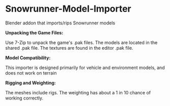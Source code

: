 # Snowrunner-Model-Importer
Blender addon that imports/rips Snowrunner models

**Unpacking the Game Files:**

Use 7-Zip to unpack the game's .pak files.
The models are located in the shared .pak file.
The textures are found in the editor .pak file.

**Model Compatibility:**

This importer is designed primarily for vehicle and environment models, and does not work on terrain

**Rigging and Weighting:**

The meshes include rigs.
The weighting has about a 1 in 10 chance of working correctly.
